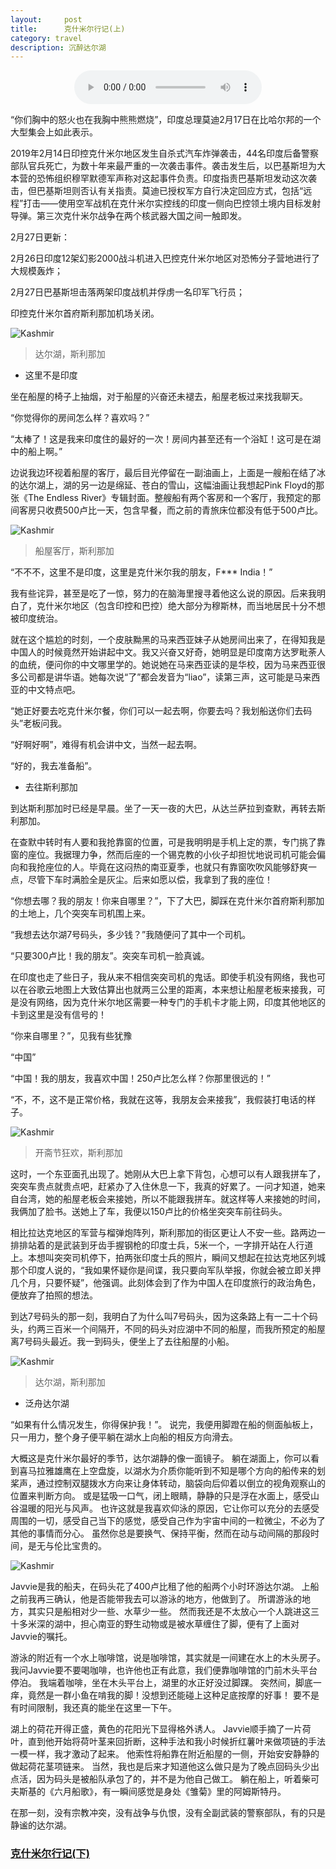 ```yaml
---
layout:     post
title:      克什米尔行记(上)
category: travel
description: 沉醉达尔湖
---
```

<!-- <iframe frameborder="no" border="0" marginwidth="0" marginheight="0" src="//music.163.com/outchain/player?type=2&id=488919853&auto=1&height=66"></iframe> -->

<div align="center">
<audio autoplay preload="auto" controls loop id="audio">
<source src="music/bgMusic.ogg" type="audio/ogg"/>
<source src="https://dn-shimo-attachment.qbox.me/ri9VSaIUXm8LBgAR/Zombie_.mp3" type="audio/mpeg">
</audio>
</div>

“你们胸中的怒火也在我胸中熊熊燃烧”，印度总理莫迪2月17日在比哈尔邦的一个大型集会上如此表示。

2019年2月14日印控克什米尔地区发生自杀式汽车炸弹袭击，44名印度后备警察部队官兵死亡，为数十年来最严重的一次袭击事件。袭击发生后，以巴基斯坦为大本营的恐怖组织穆罕默德军声称对这起事件负责。印度指责巴基斯坦发动这次袭击，但巴基斯坦则否认有关指责。莫迪已授权军方自行决定回应方式，包括“远程”打击——使用空军战机在克什米尔实控线的印度一侧向巴控领土境内目标发射导弹。第三次克什米尔战争在两个核武器大国之间一触即发。

2月27日更新：

2月26日印度12架幻影2000战斗机进入巴控克什米尔地区对恐怖分子营地进行了大规模轰炸；

2月27日巴基斯坦击落两架印度战机并俘虏一名印军飞行员；

印控克什米尔首府斯利那加机场关闭。


![Kashmir](https://ae01.alicdn.com/kf/HTB1.2nbbeH2gK0jSZJnq6yT1FXad.jpg)
>达尔湖，斯利那加


 - 这里不是印度


坐在船屋的椅子上抽烟，对于船屋的兴奋还未褪去，船屋老板过来找我聊天。

“你觉得你的房间怎么样？喜欢吗？”

“太棒了！这是我来印度住的最好的一次！房间内甚至还有一个浴缸！这可是在湖中的船上啊。”

边说我边环视着船屋的客厅，最后目光停留在一副油画上，上面是一艘船在结了冰的达尔湖上，湖的另一边是绵延、苍白的雪山，这幅油画让我想起Pink Floyd的那张《The Endless River》专辑封面。整艘船有两个客房和一个客厅，我预定的那间客房只收费500卢比一天，包含早餐，而之前的青旅床位都没有低于500卢比。

![Kashmir](https://ae01.alicdn.com/kf/Hf2deb9143d194ada9c6955c7f7dad3bfw.jpg)
>船屋客厅，斯利那加

“不不不，这里不是印度，这里是克什米尔我的朋友，F*** India！”

我有些诧异，甚至是吃了一惊，努力的在脑海里搜寻着他这么说的原因。后来我明白了，克什米尔地区（包含印控和巴控）绝大部分为穆斯林，而当地居民十分不想被印度统治。

就在这个尴尬的时刻，一个皮肤黝黑的马来西亚妹子从她房间出来了，在得知我是中国人的时候竟然开始讲起中文。我又兴奋又好奇，她明显是印度南方达罗毗荼人的血统，便问你的中文哪里学的。她说她在马来西亚读的是华校，因为马来西亚很多公司都是讲华语。她每次说“了”都会发音为“liao”，读第三声，这可能是马来西亚的中文特点吧。

“她正好要去吃克什米尔餐，你们可以一起去啊，你要去吗？我划船送你们去码头”老板问我。

“好啊好啊”，难得有机会讲中文，当然一起去啊。

“好的，我去准备船”。


 - 去往斯利那加


到达斯利那加时已经是早晨。坐了一天一夜的大巴，从达兰萨拉到查默，再转去斯利那加。

在查默中转时有人要和我抢靠窗的位置，可是我明明是手机上定的票，专门挑了靠窗的座位。我据理力争，然而后座的一个锡克教的小伙子却担忧地说司机可能会偏向和我抢座位的人。毕竟在这闷热的南亚夏季，也就只有靠窗吹吹风能够舒爽一点，尽管下车时满脸全是灰尘。后来如愿以偿，我拿到了我的座位！

“你想去哪？我的朋友！你来自哪里？”，下了大巴，脚踩在克什米尔首府斯利那加的土地上，几个突突车司机围上来。

“我想去达尔湖7号码头，多少钱？”我随便问了其中一个司机。

“只要300卢比！我的朋友”。突突车司机一脸真诚。

在印度也走了些日子，我从来不相信突突司机的鬼话。即使手机没有网络，我也可以在谷歌云地图上大致估算出也就两三公里的距离，本来想让船屋老板来接我，可是没有网络，因为克什米尔地区需要一种专门的手机卡才能上网，印度其他地区的卡到这里是没有信号的！

“你来自哪里？”，见我有些犹豫

“中国”

“中国！我的朋友，我喜欢中国！250卢比怎么样？你那里很远的！”

“不，不，这不是正常价格，我就在这等，我朋友会来接我”，我假装打电话的样子。

![Kashmir](https://ae01.alicdn.com/kf/Ha6e89828c01343fcad8283ce3962c6f2p.jpg)
>开斋节狂欢，斯利那加

这时，一个东亚面孔出现了。她刚从大巴上拿下背包，心想可以有人跟我拼车了，突突车贵点就贵点吧，赶紧办了入住休息一下，我真的好累了。一问才知道，她来自台湾，她的船屋老板会来接她，所以不能跟我拼车。就这样等人来接她的时间，我俩加了脸书。送她上了车，我便以150卢比的价格坐突突车前往码头。

相比拉达克地区的军营与榴弹炮阵列，斯利那加的街区更让人不安一些。路两边一排排站着的是武装到牙齿手握钢枪的印度士兵，5米一个，一字排开站在人行道上。本想叫突突司机停下，拍两张印度士兵的照片，瞬间又想起在拉达克地区列城那个印度人说的，“我如果怀疑你是间谍，我只要向军队举报，你就会被立即关押几个月，只要怀疑”，他强调。此刻体会到了作为中国人在印度旅行的政治角色，便放弃了拍照的想法。

到达7号码头的那一刻，我明白了为什么叫7号码头，因为这条路上有一二十个码头，约两三百米一个间隔开，不同的码头对应湖中不同的船屋，而我所预定的船屋离7号码头最近。我一到码头，便坐上了去往船屋的小船。

![Kashmir](https://ae01.alicdn.com/kf/Hc3d78bcde71e43bea27dce27963e0727Y.jpg)
>达尔湖，斯利那加


 - 泛舟达尔湖


“如果有什么情况发生，你得保护我！”。 说完，我便用脚蹬在船的侧面舢板上，只一用力，整个身子便平躺在湖水上向船的相反方向滑去。

大概这是克什米尔最好的季节，达尔湖静的像一面镜子。 躺在湖面上，你可以看到喜马拉雅雄鹰在上空盘旋，以湖水为介质你能听到不知是哪个方向的船传来的划桨声，通过控制双腿拨水方向来让身体转动，脑袋向后仰着以倒立的视角观察山的位置来判断方向。 或是猛吸一口气，闭上眼睛，静静的只是浮在水面上，感受山谷温暖的阳光与风声。 也许这就是我喜欢仰泳的原因，它让你可以充分的去感受周围的一切，感受自己当下的感觉，感受自己作为宇宙中间的一粒微尘，不必为了其他的事情而分心。 虽然你总是要换气、保持平衡，然而在动与动间隔的那段时间，是无与伦比宝贵的。

![Kashmir](https://ae01.alicdn.com/kf/H228c05918a324339a311232daf623b63S.jpg)

Javvie是我的船夫，在码头花了400卢比租了他的船两个小时环游达尔湖。 上船之前我再三确认，他是否能带我去可以游泳的地方，他做到了。 所谓游泳的地方，其实只是船相对少一些、水草少一些。 然而我还是不太放心一个人跳进这三十多米深的湖中，担心南亚的野生动物或是被水草缠住了脚，便有了上面对Javvie的嘱托。

游泳的附近有一个水上咖啡馆，说是咖啡馆，其实就是一间建在水上的木头房子。 我问Javvie要不要喝咖啡，也许他也正有此意，我们便靠咖啡馆的门前木头平台停泊。 我端着咖啡，坐在木头平台上，湖里的水正好没过脚踝。 突然间，脚底一痒，竟然是一群小鱼在啃我的脚！没想到还能碰上这种足底按摩的好事！ 要不是有时间限制，我还真的能坐在这里一下午。

湖上的荷花开得正盛，黄色的花阳光下显得格外诱人。 Javvie顺手摘了一片荷叶，直到他开始将荷叶茎来回折断，这种手法和我小时候折红薯叶来做项链的手法一模一样，我才激动了起来。 他索性将船靠在附近船屋的一侧，开始安安静静的做起荷花茎项链来。 当然，我也是后来才知道他这么做只是为了晚点回码头少出点活，因为码头是被船队承包了的，并不是为他自己做工。 躺在船上，听着柴可夫斯基的《六月船歌》，有一瞬间感觉是身处《雏菊》里的阿姆斯特丹。

在那一刻，没有宗教冲突，没有战争与仇恨，没有全副武装的警察部队，有的只是静谧的达尔湖。


### [克什米尔行记(下)](https://www.linjie.ml/Kashmir2)